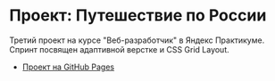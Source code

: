 # Проект: Путешествие по России

Третий проект на курсе "Веб-разработчик" в Яндекс Практикуме.
Спринт посвящен адаптивной верстке и CSS Grid Layout.

* [Проект на GitHub Pages]()